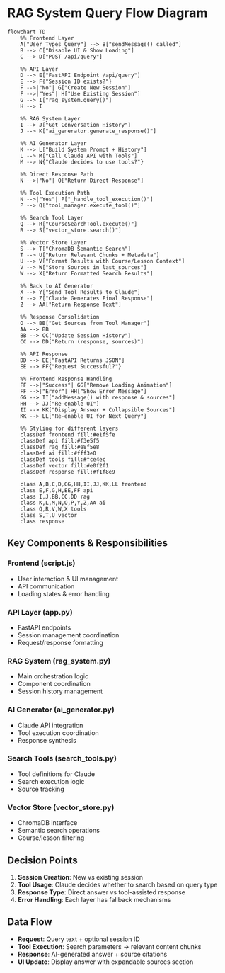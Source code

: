 # RAG System Query Flow Diagram

```mermaid
flowchart TD
    %% Frontend Layer
    A["User Types Query"] --> B["sendMessage() called"]
    B --> C["Disable UI & Show Loading"]
    C --> D["POST /api/query"]
    
    %% API Layer
    D --> E["FastAPI Endpoint /api/query"]
    E --> F{"Session ID exists?"}
    F -->|"No"| G["Create New Session"]
    F -->|"Yes"| H["Use Existing Session"]
    G --> I["rag_system.query()"]
    H --> I
    
    %% RAG System Layer
    I --> J["Get Conversation History"]
    J --> K["ai_generator.generate_response()"]
    
    %% AI Generator Layer
    K --> L["Build System Prompt + History"]
    L --> M["Call Claude API with Tools"]
    M --> N{"Claude decides to use tools?"}
    
    %% Direct Response Path
    N -->|"No"| O["Return Direct Response"]
    
    %% Tool Execution Path
    N -->|"Yes"| P["_handle_tool_execution()"]
    P --> Q["tool_manager.execute_tool()"]
    
    %% Search Tool Layer
    Q --> R["CourseSearchTool.execute()"]
    R --> S["vector_store.search()"]
    
    %% Vector Store Layer
    S --> T["ChromaDB Semantic Search"]
    T --> U["Return Relevant Chunks + Metadata"]
    U --> V["Format Results with Course/Lesson Context"]
    V --> W["Store Sources in last_sources"]
    W --> X["Return Formatted Search Results"]
    
    %% Back to AI Generator
    X --> Y["Send Tool Results to Claude"]
    Y --> Z["Claude Generates Final Response"]
    Z --> AA["Return Response Text"]
    
    %% Response Consolidation
    O --> BB["Get Sources from Tool Manager"]
    AA --> BB
    BB --> CC["Update Session History"]
    CC --> DD["Return (response, sources)"]
    
    %% API Response
    DD --> EE["FastAPI Returns JSON"]
    EE --> FF{"Request Successful?"}
    
    %% Frontend Response Handling
    FF -->|"Success"| GG["Remove Loading Animation"]
    FF -->|"Error"| HH["Show Error Message"]
    GG --> II["addMessage() with response & sources"]
    HH --> JJ["Re-enable UI"]
    II --> KK["Display Answer + Collapsible Sources"]
    KK --> LL["Re-enable UI for Next Query"]
    
    %% Styling for different layers
    classDef frontend fill:#e1f5fe
    classDef api fill:#f3e5f5
    classDef rag fill:#e8f5e8
    classDef ai fill:#fff3e0
    classDef tools fill:#fce4ec
    classDef vector fill:#e0f2f1
    classDef response fill:#f1f8e9
    
    class A,B,C,D,GG,HH,II,JJ,KK,LL frontend
    class E,F,G,H,EE,FF api
    class I,J,BB,CC,DD rag
    class K,L,M,N,O,P,Y,Z,AA ai
    class Q,R,V,W,X tools
    class S,T,U vector
    class response
```

## Key Components & Responsibilities

### **Frontend (script.js)**
- User interaction & UI management
- API communication
- Loading states & error handling

### **API Layer (app.py)** 
- FastAPI endpoints
- Session management coordination
- Request/response formatting

### **RAG System (rag_system.py)**
- Main orchestration logic
- Component coordination
- Session history management

### **AI Generator (ai_generator.py)**
- Claude API integration
- Tool execution coordination
- Response synthesis

### **Search Tools (search_tools.py)**
- Tool definitions for Claude
- Search execution logic
- Source tracking

### **Vector Store (vector_store.py)**
- ChromaDB interface
- Semantic search operations
- Course/lesson filtering

## Decision Points

1. **Session Creation**: New vs existing session
2. **Tool Usage**: Claude decides whether to search based on query type
3. **Response Type**: Direct answer vs tool-assisted response
4. **Error Handling**: Each layer has fallback mechanisms

## Data Flow

- **Request**: Query text + optional session ID
- **Tool Execution**: Search parameters → relevant content chunks
- **Response**: AI-generated answer + source citations
- **UI Update**: Display answer with expandable sources section
